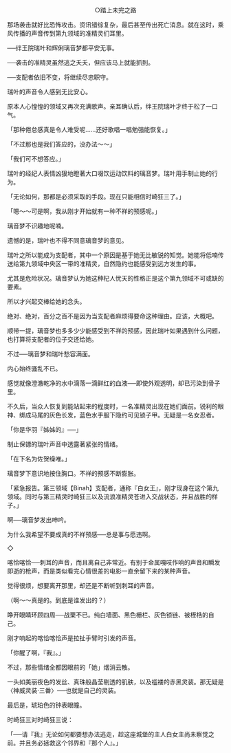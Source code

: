 <p align="center">○踏上未完之路</p>

那场袭击就好比恐怖攻击。资讯错综复杂，最后甚至传出死亡消息。就在这时，乘风传播的声音传到第九领域的准精灵们耳里。

──绊王院瑞叶和辉俐璃音梦都平安无事。

──袭击的准精灵虽然逃之夭夭，但应该马上就能抓到。

──支配者依旧不变，将继续尽忠职守。

瑞叶的声音令人感到无比安心。

原本人心惶惶的领域又再次充满歌声。亲耳确认后，绊王院瑞叶才终于松了一口气。

「那种倦怠感真是令人难受呢……还好歌唱一唱勉强能恢复。」

「不过那也是我们答应的，没办法～～」

「我们可不想答应。」

瑞叶的经纪人表情凶狠地瞪著大口啜饮运动饮料的璃音梦。瑞叶用手制止她的行为。

「无论如何，那都是必须采取的手段。现在只能相信时崎狂三了。」

「嗯～～可是啊，我从刚才开始就有一种不祥的预感呢。」

璃音梦不识趣地呢喃。

遗憾的是，瑞叶也不得不同意璃音梦的意见。

瑞叶之所以能成为支配者，其中一个原因是基于她无比敏锐的知觉。她能将低喃传送给第九领域中央区一带的准精灵，自然隐约也能感受到远方发生的事。

尤其是危险状况。璃音梦认为她这种杞人忧天的性格正是这个第九领域不可或缺的要素。

所以才兴起交棒给她的念头。

绝对、绝对，百分之百不是因为当支配者麻烦得要命这种理由。应该，大概吧。

顺带一提，璃音梦也多多少少能感受到不祥的预感，因此瑞叶如果遇到什么问题，也打算将支配者的位子交还给她。

不过──璃音梦和瑞叶愁容满面。

内心始终骚乱不已。

感觉就像澄澈乾净的水中滴落一滴鲜红的血液──即使外观透明，却已污染到骨子里。

不久后，当众人恢复到能站起来的程度时，一名准精灵出现在她们面前。锐利的眼神、绑成马尾的灰色长发，蓝色水手服下隐约可见锁子甲。无疑是一名女忍者。

「你是华羽『姊姊的』──」

制止保镖的瑞叶声音中透露著紧张的情绪。

「在下名为佐贺缲唯。」

璃音梦下意识地按住胸口。不祥的预感不断膨胀。

「紧急报告。第三领域【Binah】支配者，通称『白女王』，刚才现身在这个第九领域。同时与第三精灵时崎狂三以及流浪准精灵苍进入交战状态，并且战胜的样子。」

啊──璃音梦发出呻吟。

为什么我希望不要成真的不祥预感──总是事与愿违啊。

◇

喀恰喀恰──刺耳的声音，而且离自己非常近。有别于金属嘎吱作响的声音和瞬发即逝的枪声，而是类似看完心情很差的电影一直余留下来的某种声音。

觉得很烦，想要离开那里，却还是不断听到刺耳的声音。

（啊～～真是的。到底是谁发出的？）

睁开眼睛环顾四周──战栗不已。纯白墙面、黑色栅栏、灰色锁链、被桎梏的自己。

刚才响起的喀恰喀恰声是拉扯手臂时引发的声音。

「你醒了啊，『我』。」

不过，那些情绪全都因眼前的「她」烟消云散。

一头如美丽夜色的发丝、真珠般晶莹剔透的肌肤，以及褴褛的赤黑灵装。那无疑是〈神威灵装‧三番〉──也就是自己的灵装。

最后是，琥珀色的钟表眼瞳。

时崎狂三对时崎狂三说：

「──请『我』无论如何都要想办法逃走，趁这座城堡的主人白女主尚未察觉之前。并且务必拯救这个邻界和『那个人』。」

